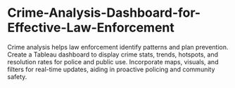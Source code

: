 # Crime-Analysis-Dashboard-for-Effective-Law-Enforcement
Crime analysis helps law enforcement identify patterns and plan prevention. Create a Tableau dashboard to display crime stats, trends, hotspots, and resolution rates for police and public use. Incorporate maps, visuals, and filters for real-time updates, aiding in proactive policing and community safety.
